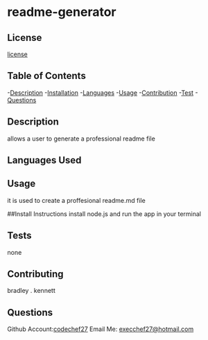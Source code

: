 
  
  # readme-generator

  ## License 

  
  [license](https://choosealicense.com/licenses/mit/)
  
  ## Table of Contents

  -[Description](#description)
  -[Installation](#installation)
  -[Languages](#languages)
  -[Usage](#usage)
  -[Contribution](#contribution)
  -[Test](#test)
  -[Questions](#questions)

  ## Description
  allows a user to generate a professional readme file

  ## Languages Used
  

  ## Usage 
  it is used to create a proffesional readme.md file

  ##Install Instructions
  install node.js and run the app in your terminal

  ## Tests
  none

  ## Contributing
  bradley . kennett

  ## Questions
  Github Account:[codechef27](https://github.com/codechef27)
  Email Me: execchef27@hotmail.com
